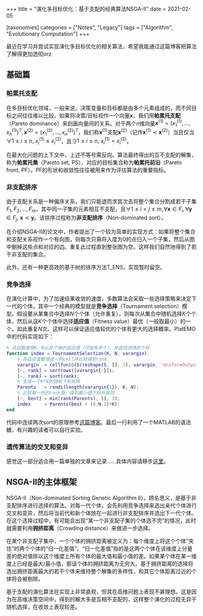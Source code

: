 +++
title = "演化多目标优化：基于支配的经典算法NSGA-II"
date = 2021-02-05

[taxonomies]
categories = ["Notes", "Legacy"]
tags = ["Algorithm", "Evolutionary Computation"]
+++

最近在学习并尝试实现演化多目标优化的相关算法，希望我能通过这篇博客把算法了解得更加透彻orz

## 基础篇

### 帕累托支配

在多目标优化领域，一般来说，决策变量和目标都是由多个元素组成的，而不同目标之间往往难以比较。如果将决策/目标视作一个向量$\mathbf{x}$，我们用**帕累托支配**（Pareto dominance）来刻画向量间的关系。对于两个$n$维向量$\mathbf{x}^{(1)} = (x^{(1)}_1, \dots, x^{(1)}_n)^T, \mathbf{x}^{(2)} = (x^{(2)}_1, \dots, x^{(2)}_n)^T$，我们称$\mathbf{x}^{(1)}$支配$\mathbf{x}^{(2)}$（记作$\mathbf{x}^{(1)} \prec \mathbf{x}^{(2)}$）当且仅当$\forall 1 \leq i \leq n,\ x^{(1)}_i \leq x^{(2)}_i$，且$\exists 1 \leq i \leq n,\ x^{(1)}_i < x^{(2)}_i$。

<!-- more -->

在最大化问题的上下文中，上述不等号需反向。算法最终得出的互不支配的解集，称为**帕累托集**（Pareto set, PS），对应的目标集合称为**帕累托前沿**（Pareto front, PF）。PF的形状和收敛性往往被用来作为评估算法的重要指标。

###  非支配排序

由于支配关系是一种偏序关系，我们只能退而求其次去将整个集合分割成若干子集$F_1, F_2, \dots, F_m$，其中同一子集的元素相互不支配，且$\forall 1 \leq i < j \leq m, \forall \mathbf{x} \in F_i, \forall \mathbf{y} \in F_j,\ \mathbf{x} \prec \mathbf{y}$。该排序过程称为**非支配排序**（Non-dominated sort）。

在介绍NSGA-II的论文中，作者提出了一个较为简单的实现方式：如果将整个集合和支配关系视作一个有向图，则每次只需将入度为0的点归入一个子集，然后从图中删掉这些点和对应的边。重复此过程直到整张图为空。这样我们自然地得到了若干非支配的集合。

此外，还有一种更高效的基于树的排序方法T_ENS，实现暂时留空。

### 竞争选择

在演化计算中，为了加速结果收敛的速度，多数算法会采取一些选择策略来决定下一代的个体。其中一个经典的模型就是**竞争选择**（Tournament selection）模型。假设要从某集合中选择$N$个个体（允许重复），则每次从集合中随机选择$K$个个体，然后从这$K$个个体中选择**适应值**（Fitness value）最优（一般取最小）的一个。如此重复$N$次。这样可以保证适应值较优的个体有更大的选择概率。PlatEMO中的代码实现如下：

``` matlab
% 该函数接受K、N以及个体的适应值（可能有多个），并返回选择的下标
function index = TournamentSelection(K, N, varargin)
    % 将适应值整理成一列cell并比较得到rank
    varargin  = cellfun(@(S)reshape(S, [], 1), varargin, 'UniformOutput', false);
    [~, rank] = sortrows([varargin{:}]);
    [~, rank] = sort(rank);
    % 生成一个K*N的随机下标矩阵
    Parents   = randi(length(varargin{1}), K, N);
    % 比较每一列的rank值，得到最小值下标并返回
    [~, best] = min(rank(Parents), [], 1);
    index     = Parents(best + (0:N-1)*K);
end
```

代码中连续两次sort的原理参考[这篇博客](@/posts/permutation-rank.md)。最后一行利用了一个MATLAB的语法糖，有兴趣的读者可以自行实验。

### 遗传算法的交叉和变异

感觉这一部分适合用一篇单独的文章来记录……具体内容请移步[这里](@/posts/ga-cross-mutate.md)。

## NSGA-II的主体框架

NSGA-II（Non-dominated Sorting Genetic Algorithm II），顾名思义，是基于非支配排序进行选择的算法。对每一代个体，会先利用竞争选择来选出亲代个体进行交叉和变异，然后将当前代和新个体放在一起进行非支配排序并选出下一代个体。在这个选择过程中，有可能会出现“某一个非支配子集的个体选不完”的情况，此时就需要利用**拥挤距离**（Crowding distance）来做进一步选择。

在某个非支配子集中，一个个体的拥挤距离被定义为：每个维度上将这个个体“夹住”的两个个体的“归一化差值”。“归一化差值”指的是这两个个体在该维度上分量差的绝对值除以这个维度上所有个体的最大值和最小值的差。如果某个体在某一维度上已经是最大/最小值，那该个体的拥挤距离为无穷大。基于拥挤距离的选择将选出拥挤距离最大的若干个体来维持整个解集的多样性，和其它个体距离过近的个体将会被剔除。

基于支配的演化算法在实现上非常直观，但其在高维问题上表现不甚理想。这是因为在高维决策空间中，得到的解大多是互相不支配的，这样整个演化的过程无异于随机选择，在收敛上表现较差。